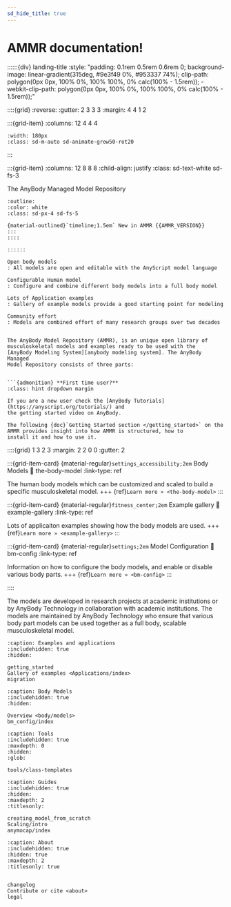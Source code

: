 ```yaml
---
sd_hide_title: true
---
```


# AMMR documentation!

::::::{div} landing-title
:style: "padding: 0.1rem 0.5rem 0.6rem 0; background-image: linear-gradient(315deg, #9e3f49 0%, #953337 74%); clip-path: polygon(0px 0px, 100% 0%, 100% 100%, 0% calc(100% - 1.5rem)); -webkit-clip-path: polygon(0px 0px, 100% 0%, 100% 100%, 0% calc(100% - 1.5rem));"

::::{grid}
:reverse:
:gutter: 2 3 3 3
:margin: 4 4 1 2

:::{grid-item}
:columns: 12 4 4 4

```{image} ./_static/ammr_bodyparts2.png
:width: 180px
:class: sd-m-auto sd-animate-grow50-rot20
```
:::

:::{grid-item}
:columns: 12 8 8 8
:child-align: justify
:class: sd-text-white sd-fs-3

The AnyBody Managed Model Repository

```{button-link} ./changelog.html#linkcheck_ignore
:outline:
:color: white
:class: sd-px-4 sd-fs-5

{material-outlined}`timeline;1.5em` New in AMMR {{AMMR_VERSION}}
:::
::::

::::::

Open body models
: All models are open and editable with the AnyScript model language

Configurable Human model
: Configure and combine different body models into a full body model

Lots of Application examples
: Gallery of example models provide a good starting point for modeling

Community effort
: Models are combined effort of many research groups over two decades


The AnyBody Model Repository (AMMR), is an unique open library of 
musculoskeletal models and examples ready to be used with the 
[AnyBody Modeling System][anybody modeling system]. The AnyBody Managed 
Model Repository consists of three parts:


```{admonition} **First time user?**
:class: hint dropdown margin

If you are a new user check the [AnyBody Tutorials](https://anyscript.org/tutorials/) and 
the getting started video on AnyBody.

The following {doc}`Getting Started section </getting_started>` on the 
AMMR provides insight into how AMMR is structured, how to
install it and how to use it.
```

<span class="material-symbols-outlined">
</span>

::::{grid} 1 3 2 3
:margin: 2 2 0 0
:gutter: 2

:::{grid-item-card} {material-regular}`settings_accessibility;2em` Body Models
:link: the-body-model
:link-type: ref

The human body models which can be 
customized and scaled to build a specific musculoskeletal model.
+++
{ref}`Learn more » <the-body-model>`
:::

:::{grid-item-card} {material-regular}`fitness_center;2em` Example gallery
:link: example-gallery
:link-type: ref

Lots of applicaiton examples showing how the body models are used.
+++
{ref}`Learn more » <example-gallery>`
:::

:::{grid-item-card} {material-regular}`settings;2em` Model Configuration
:link: bm-config
:link-type: ref

Information on how to configure the body models, and enable or disable various body parts.
+++
{ref}`Learn more » <bm-config>`
:::

::::


The models are developed in research projects at academic institutions or by
AnyBody Technology in collaboration with academic institutions. The models are
maintained by AnyBody Technology who ensure that various body part models can be
used together as a full body, scalable musculoskeletal model.



[anybody modeling system]: https://www.anybodytech.com/software/anybodymodelingsystem/



```{toctree}
:caption: Examples and applications
:includehidden: true
:hidden:

getting_started
Gallery of examples <Applications/index>
migration
```


```{toctree}
:caption: Body Models
:includehidden: true
:hidden:

Overview <body/models>
bm_config/index
```


```{toctree}
:caption: Tools
:includehidden: true
:maxdepth: 0
:hidden:
:glob:

tools/class-templates
```



```{toctree}
:caption: Guides
:includehidden: true
:hidden:
:maxdepth: 2
:titlesonly:

creating_model_from_scratch
Scaling/intro
anymocap/index

```


```{toctree}
:caption: About
:includehidden: true
:hidden: true
:maxdepth: 2
:titlesonly: true


changelog
Contribute or cite <about>
legal

```

